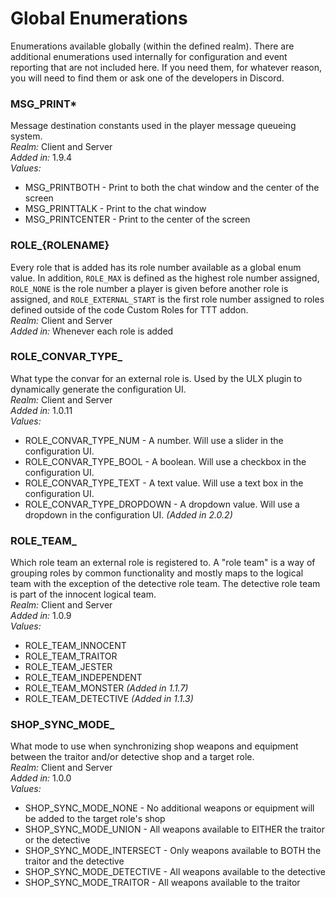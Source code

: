 # Global Enumerations
Enumerations available globally (within the defined realm). There are additional enumerations used internally for configuration and event reporting that are not included here. If you need them, for whatever reason, you will need to find them or ask one of the developers in Discord.

### MSG_PRINT*
Message destination constants used in the player message queueing system.\
*Realm:* Client and Server\
*Added in:* 1.9.4\
*Values:*
- MSG_PRINTBOTH - Print to both the chat window and the center of the screen
- MSG_PRINTTALK - Print to the chat window
- MSG_PRINTCENTER - Print to the center of the screen

### ROLE_{ROLENAME}
Every role that is added has its role number available as a global enum value. In addition, `ROLE_MAX` is defined as the highest role number assigned, `ROLE_NONE` is the role number a player is given before another role is assigned, and `ROLE_EXTERNAL_START` is the first role number assigned to roles defined outside of the code Custom Roles for TTT addon.\
*Realm:* Client and Server\
*Added in:* Whenever each role is added

### ROLE_CONVAR_TYPE_
What type the convar for an external role is. Used by the ULX plugin to dynamically generate the configuration UI.\
*Realm:* Client and Server\
*Added in:* 1.0.11\
*Values:*
- ROLE_CONVAR_TYPE_NUM - A number. Will use a slider in the configuration UI.
- ROLE_CONVAR_TYPE_BOOL - A boolean. Will use a checkbox in the configuration UI.
- ROLE_CONVAR_TYPE_TEXT - A text value. Will use a text box in the configuration UI.
- ROLE_CONVAR_TYPE_DROPDOWN - A dropdown value. Will use a dropdown in the configuration UI. *(Added in 2.0.2)*

### ROLE_TEAM_
Which role team an external role is registered to. A "role team" is a way of grouping roles by common functionality and mostly maps to the logical team with the exception of the detective role team. The detective role team is part of the innocent logical team.\
*Realm:* Client and Server\
*Added in:* 1.0.9\
*Values:*
- ROLE_TEAM_INNOCENT
- ROLE_TEAM_TRAITOR
- ROLE_TEAM_JESTER
- ROLE_TEAM_INDEPENDENT
- ROLE_TEAM_MONSTER *(Added in 1.1.7)*
- ROLE_TEAM_DETECTIVE *(Added in 1.1.3)*

### SHOP_SYNC_MODE_
What mode to use when synchronizing shop weapons and equipment between the traitor and/or detective shop and a target role.\
*Realm:* Client and Server\
*Added in:* 1.0.0\
*Values:*
- SHOP_SYNC_MODE_NONE - No additional weapons or equipment will be added to the target role's shop
- SHOP_SYNC_MODE_UNION - All weapons available to EITHER the traitor or the detective
- SHOP_SYNC_MODE_INTERSECT - Only weapons available to BOTH the traitor and the detective
- SHOP_SYNC_MODE_DETECTIVE - All weapons available to the detective
- SHOP_SYNC_MODE_TRAITOR - All weapons available to the traitor